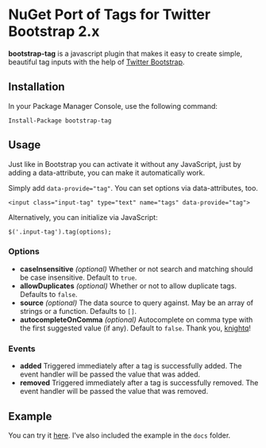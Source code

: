 # NuGet Port of Tags for Twitter Bootstrap 2.x

**bootstrap-tag** is a javascript plugin that makes it easy to create simple, beautiful tag inputs with the help of [Twitter Bootstrap](http://twitter.github.com/bootstrap/).

## Installation

In your Package Manager Console, use the following command:

    Install-Package bootstrap-tag

## Usage

Just like in Bootstrap you can activate it without any JavaScript, just by adding a data-attribute, you can make it automatically work.

Simply add `data-provide="tag"`. You can set options via data-attributes, too.

    <input class="input-tag" type="text" name="tags" data-provide="tag">
    
Alternatively, you can initialize via JavaScript:

    $('.input-tag').tag(options);

### Options

* **caseInsensitive** _(optional)_ Whether or not search and matching should be case insensitive. Default to `true`.
* **allowDuplicates** _(optional)_ Whether or not to allow duplicate tags. Defaults to `false`.
* **source** _(optional)_ The data source to query against. May be an array of strings or a function. Defaults to `[]`.
* **autocompleteOnComma** _(optional)_ Autocomplete on comma type with the first suggested value (if any). Default to `false`. Thank you, [knightq](https://github.com/knightq)!

### Events

* **added** Triggered immediately after a tag is successfully added. The event handler will be passed the value that was added.
* **removed** Triggered immediately after a tag is successfully removed. The event handler will be passed the value that was removed.

## Example

You can try it [here](http://fdeschenes.github.com/bootstrap-tag/). I've also included the example in the `docs` folder.